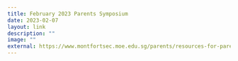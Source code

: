 ```yaml
---
title: February 2023 Parents Symposium
date: 2023-02-07
layout: link
description: ""
image: ""
external: https://www.montfortsec.moe.edu.sg/parents/resources-for-parents
---
```


